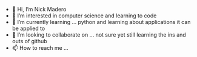 - 👋 Hi, I’m Nick Madero
- 👀 I’m interested in computer science and learning to code
- 🌱 I’m currently learning ... python and learning about applications it can be applied to 
- 💞️ I’m looking to collaborate on ... not sure yet still learning the ins and outs of github
- 📫 How to reach me ...

<!---
NickMadero/NickMadero is a ✨ special ✨ repository because its `README.md` (this file) appears on your GitHub profile.
You can click the Preview link to take a look at your changes.
--->
